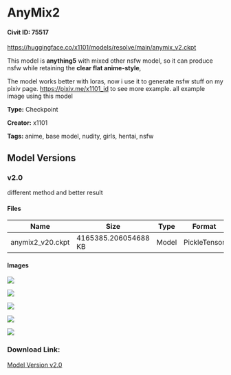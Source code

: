 # AnyMix2

#### Civit ID: 75517

<p><a target="_blank" rel="ugc" href="https://huggingface.co/x1101/models/resolve/main/anymix_v2.ckpt">https://huggingface.co/x1101/models/resolve/main/anymix_v2.ckpt</a></p><p>This model is <strong>anything5</strong> with mixed other nsfw model, so it can produce nsfw while retaining the <strong>clear flat anime-style</strong>,</p><p>The model works better with loras, now i use it to generate nsfw stuff on my pixiv page. <a target="_blank" rel="ugc" href="https://pixiv.me/x1101_id">https://pixiv.me/x1101_id</a> to see more example. all example image using this model</p>

**Type:** Checkpoint

**Creator:** x1101

**Tags:** anime, base model, nudity, girls, hentai, nsfw

## Model Versions

### v2.0

<p>different method and better result</p>

#### Files

| Name | Size | Type | Format | Download Url | AutoV1 | AutoV2 | SHA256 | CRC32 | BLAKE3 |
| --- | --- | --- | --- | --- | --- | --- | --- | --- | --- |
| anymix2_v20.ckpt | 4165385.206054688 KB | Model | PickleTensor | https://civitai.com/api/download/models/80256 | 1710A95E | CC4C8C1284 | CC4C8C1284F8406174D707AAD73FC4EBE91BD098E06FA6B2CC0D1EDC2B6F79F5 | 75263FBB | 46216D11BE8810DA69303BDE5E2382E9EAEB2EC1F7D631378DEEACFCA785F959 |

#### Images

<p><img src="https://image.civitai.com/xG1nkqKTMzGDvpLrqFT7WA/a0e8003f-2bb6-4ea6-82ae-1dc9eebccab8/width=450/943871.jpeg" /></p>

<p><img src="https://image.civitai.com/xG1nkqKTMzGDvpLrqFT7WA/b4ce79e2-c612-41ba-a5c0-886665debf7f/width=450/905844.jpeg" /></p>

<p><img src="https://image.civitai.com/xG1nkqKTMzGDvpLrqFT7WA/de60f09d-0e39-4ddd-88ed-224f8c8682ea/width=450/905831.jpeg" /></p>

<p><img src="https://image.civitai.com/xG1nkqKTMzGDvpLrqFT7WA/630772b9-80e7-4342-9b58-1cb06f0ae5d8/width=450/905894.jpeg" /></p>

<p><img src="https://image.civitai.com/xG1nkqKTMzGDvpLrqFT7WA/e36a3380-4619-456e-98e9-148dfe9a7834/width=450/905964.jpeg" /></p>

### Download Link:

[Model Version v2.0](https://civitai.com/api/download/models/80256)

